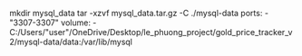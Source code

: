 mkdir mysql_data
tar -xzvf mysql_data.tar.gz -C ./mysql-data
ports:
    - "3307-3307"
volume:
    - C:/Users/"user"/OneDrive/Desktop/le_phuong_project/gold_price_tracker_v2/mysql-data/data:/var/lib/mysql
